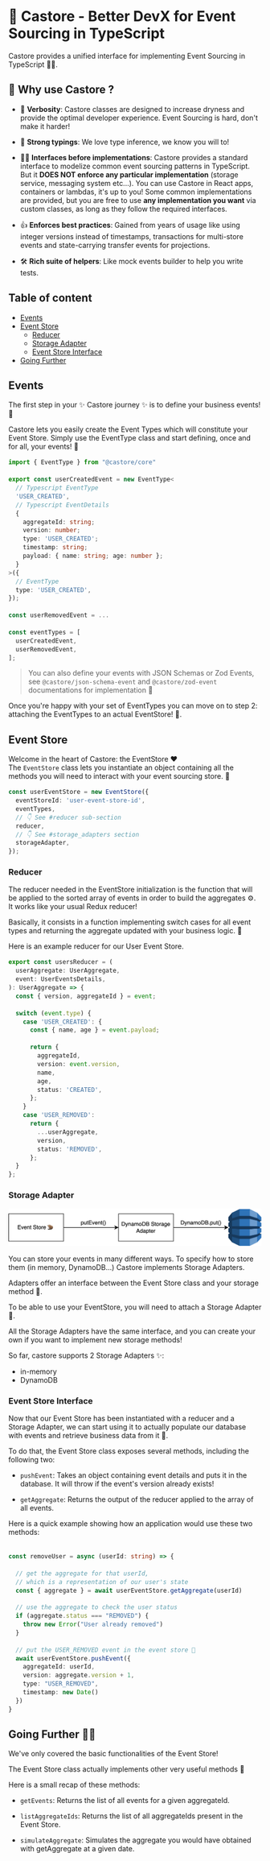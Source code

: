# 🦫 Castore - Better DevX for Event Sourcing in TypeScript

Castore provides a unified interface for implementing Event Sourcing in TypeScript 🦸‍♂️.

## 🤔 Why use Castore ?

- 💬 **Verbosity**: Castore classes are designed to increase dryness and provide the optimal developer experience. Event Sourcing is hard, don't make it harder!

- 📝 **Strong typings**: We love type inference, we know you will to!

- 🏄‍♂️ **Interfaces before implementations**: Castore provides a standard interface to modelize common event sourcing patterns in TypeScript. But it **DOES NOT enforce any particular implementation** (storage service, messaging system etc...). You can use Castore in React apps, containers or lambdas, it's up to you! Some common implementations are provided, but you are free to use **any implementation you want** via custom classes, as long as they follow the required interfaces.

- 👍 **Enforces best practices**: Gained from years of usage like using integer versions instead of timestamps, transactions for multi-store events and state-carrying transfer events for projections.

- 🛠 **Rich suite of helpers**: Like mock events builder to help you write tests.

## Table of content

- [Events](#events)
- [Event Store](#event-store)
  - [Reducer](#reducer)
  - [Storage Adapter](#storage-adapter)
  - [Event Store Interface](#event-store-interface)
- [Going Further](#going-further-🏃‍♂️)
## Events

The first step in your ✨ Castore journey ✨ is to define your business events! 🦫

Castore lets you easily create the Event Types which will constitute your Event Store.
Simply use the EventType class and start defining, once and for all, your events! 🎉

```ts
import { EventType } from "@castore/core"

export const userCreatedEvent = new EventType<
  // Typescript EventType
  'USER_CREATED',
  // Typescript EventDetails
  {
    aggregateId: string;
    version: number;
    type: 'USER_CREATED';
    timestamp: string;
    payload: { name: string; age: number };
  }
>({
  // EventType
  type: 'USER_CREATED',
});

const userRemovedEvent = ...

const eventTypes = [
  userCreatedEvent,
  userRemovedEvent,
];

```

> You can also define your events with JSON Schemas or Zod Events, see `@castore/json-schema-event` and `@castore/zod-event` documentations for implementation 🦫

Once you're happy with your set of EventTypes you can move on to step 2: attaching the EventTypes to an actual EventStore! 🏪.


## Event Store

Welcome in the heart of Castore: the EventStore ❤️<br/>
The `EventStore` class lets you instantiate an object containing all the methods you will need to interact with your event sourcing store. 💪

```typescript
const userEventStore = new EventStore({
  eventStoreId: 'user-event-store-id',
  eventTypes,
  // 👇 See #reducer sub-section
  reducer,
  // 👇 See #storage_adapters section
  storageAdapter,
});
```

### Reducer

The reducer needed in the EventStore initialization is the function that will be applied to the sorted array of events in order to build the aggregates ⚙️. It works like your usual Redux reducer! 

Basically, it consists in a function implementing switch cases for all event types and returning the aggregate updated with your business logic. 🧠

Here is an example reducer for our User Event Store.

```ts
export const usersReducer = (
  userAggregate: UserAggregate,
  event: UserEventsDetails,
): UserAggregate => {
  const { version, aggregateId } = event;

  switch (event.type) {
    case 'USER_CREATED': {
      const { name, age } = event.payload;

      return {
        aggregateId,
        version: event.version,
        name,
        age,
        status: 'CREATED',
      };
    }
    case 'USER_REMOVED':
      return {
        ...userAggregate,
        version,
        status: 'REMOVED',
      };
  }
};

```
### Storage Adapter

!['Storage Adapter'](/assets/storage_adapter_schema.png)

You can store your events in many different ways. To specify how to store them (in memory, DynamoDB...) Castore implements Storage Adapters.

Adapters offer an interface between the Event Store class and your storage method 💾.

To be able to use your EventStore, you will need to attach a Storage Adapter 🔗.

All the Storage Adapters have the same interface, and you can create your own if you want to implement new storage methods!

So far, castore supports 2 Storage Adapters ✨:
- in-memory
- DynamoDB

### Event Store Interface

Now that our Event Store has been instantiated with a reducer and a Storage Adapter, we can start using it to actually populate our database with events and retrieve business data from it 🌈.

To do that, the Event Store class exposes several methods, including the following two:

- `pushEvent`: Takes an object containing event details and puts it in the database. It will throw if the event's version already exists!

- `getAggregate`: Returns the output of the reducer applied to the array of all events.

Here is a quick example showing how an application would use these two methods:

```ts

const removeUser = async (userId: string) => {

  // get the aggregate for that userId, 
  // which is a representation of our user's state
  const { aggregate } = await userEventStore.getAggregate(userId)

  // use the aggregate to check the user status
  if (aggregate.status === "REMOVED") {
    throw new Error("User already removed")
  }

  // put the USER_REMOVED event in the event store 🦫
  await userEventStore.pushEvent({
    aggregateId: userId,
    version: aggregate.version + 1,
    type: "USER_REMOVED",
    timestamp: new Date()
  })
}

```

## Going Further 🏃‍♂️

We've only covered the basic functionalities of the Event Store!

The Event Store class actually implements other very useful methods 💪

Here is a small recap of these methods:

- `getEvents`: Returns the list of all events for a given aggregateId.

- `listAggregateIds`: Returns the list of all aggregateIds present in the Event Store.

- `simulateAggregate`: Simulates the aggregate you would have obtained with getAggregate at a given date.